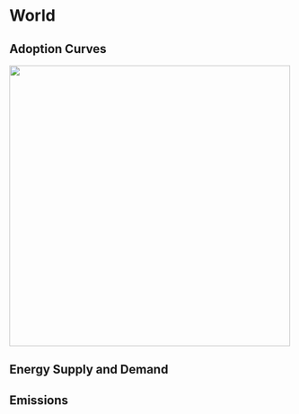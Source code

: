 



# World 
  

## Adoption Curves


<img src="demand-pathway-World.html" width="500"/>  

## Energy Supply and Demand
  

## Emissions

